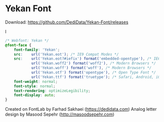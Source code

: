 # Yekan Font

Download: https://github.com/DediData/Yekan-Font/releases

ا
```css
/* Webfont: Yekan */
@font-face {
	font-family: 'Yekan';
	src:	url('Yekan.eot'); /* IE9 Compat Modes */
	src:	url('Yekan.eot?#iefix') format('embedded-opentype'), /* IE6-IE8 */
			url('Yekan.woff2') format('woff2'), /* Modern Browsers */
			url('Yekan.woff') format('woff'), /* Modern Browsers */
			url('Yekan.otf') format('opentype'), /* Open Type Font */	
			url('Yekan.ttf') format('truetype'); /* Safari, Android, iOS */
	font-weight: normal;
	font-style: normal;
	text-rendering: optimizeLegibility;
	font-display: auto;
}
```

Created on FontLab by Farhad Sakhaei (https://dedidata.com)
Analog letter design by Masood Sepehr (http://masoodsepehr.com)
